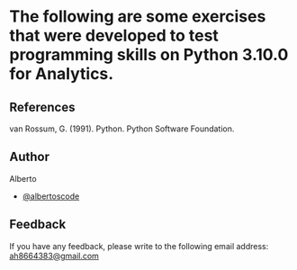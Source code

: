
# The following are some exercises that were developed to test programming skills on Python 3.10.0 for Analytics.

## References

van Rossum, G. (1991). Python. Python Software Foundation.

## Author

Alberto

- [@albertoscode](https://github.com/albertoscode)

## Feedback

If you have any feedback, please write to the following email address: ah8664383@gmail.com

